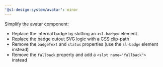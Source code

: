 ```yaml
---
'@sl-design-system/avatar': minor
---
```


Simplify the avatar component:
- Replace the internal badge by slotting an `<sl-badge>` element
- Replace the badge cutout SVG logic with a CSS clip-path
- Remove the `badgeText` and `status` properties (use the `sl-badge` element instead)
- Remove the `fallback` property and add a `<slot name="fallback">` instead
